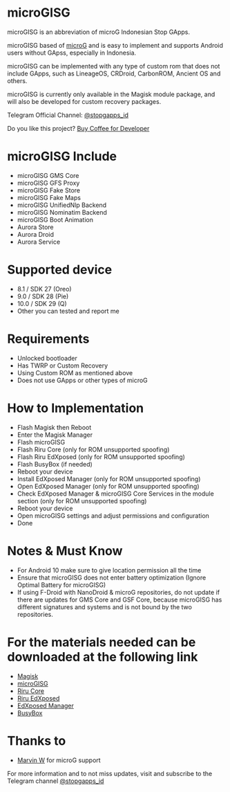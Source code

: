 # microGISG
microGISG is an abbreviation of microG Indonesian Stop GApps.

microGISG based of [microG] and is easy to implement and supports Android users without GApss, especially in Indonesia.

microGISG can be implemented with any type of custom rom that does not include GApps, such as LineageOS, CRDroid, CarbonROM, Ancient OS and others.

microGISG is currently only available in the Magisk module package, and will also be developed for custom recovery packages.

Telegram Official Channel: [@stopgapps_id]

Do you like this project? [Buy Coffee for Developer]

# microGISG Include
* microGISG GMS Core
* microGISG GFS Proxy
* microGISG Fake Store
* microGISG Fake Maps
* microGISG UnifiedNlp Backend
* microGISG Nominatim Backend
* microGISG Boot Animation
* Aurora Store
* Aurora Droid
* Aurora Service

# Supported device
* 8.1 / SDK 27 (Oreo)
* 9.0 / SDK 28 (Pie)
* 10.0 / SDK 29 (Q)
* Other you can tested and report me

# Requirements
* Unlocked bootloader
* Has TWRP or Custom Recovery
* Using Custom ROM as mentioned above
* Does not use GApps or other types of microG

# How to Implementation
* Flash Magisk then Reboot
* Enter the Magisk Manager
* Flash microGISG
* Flash Riru Core (only for ROM unsupported spoofing)
* Flash Riru EdXposed (only for ROM unsupported spoofing)
* Flash BusyBox (if needed)
* Reboot your device
* Install EdXposed Manager (only for ROM unsupported spoofing)
* Open EdXposed Manager (only for ROM unsupported spoofing)
* Check EdXposed Manager & microGISG Core Services in the module section (only for ROM unsupported spoofing)
* Reboot your device
* Open microGISG settings and adjust permissions and configuration
* Done

# Notes & Must Know
* For Android 10 make sure to give location permission all the time
* Ensure that microGISG does not enter battery optimization (Ignore Optimal Battery for microGISG)
* If using F-Droid with NanoDroid & microG repositories, do not update if there are updates for GMS Core and GSF Core, because microGISG has different signatures and systems and is not bound by the two repositories.

# For the materials needed can be downloaded at the following link
* [Magisk]
* [microGISG]
* [Riru Core]
* [Riru EdXposed]
* [EdXposed Manager]
* [BusyBox]

# Thanks to
* [Marvin W] for microG support

For more information and to not miss updates, visit and subscribe to the Telegram channel [@stopgapps_id]

[@stopgapps_id]: <https://t.me/@stopgapps_id>
[Magisk]: <https://github.com/topjohnwu/Magisk>
[microGISG]: <https://github.com/ronnayryukay/microGISG>
[Riru Core]: <https://github.com/RikkaApps/Riru/releases>
[Riru EdXposed]: <https://github.com/ElderDrivers/EdXposed/releases>
[EdXposed Manager]: <https://github.com/ElderDrivers/EdXposedManager/releases>
[BusyBox]: <https://github.com/Magisk-Modules-Repo/busybox-ndk>
[Marvin W]: <https://github.com/mar-v-in>
[microG]: <https://github.com/microg>
[Buy Coffee for Developer]: <https://www.paypal.me/ronidianpatisa>